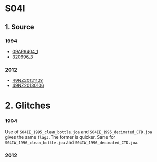 # S04I
## 1. Source

### 1994
+ [09AR9404_1](https://cchdo.ucsd.edu/cruise/09AR9404_1)
+ [320696_3](https://cchdo.ucsd.edu/cruise/320696_3)

### 2012
+ [49NZ20121128](https://cchdo.ucsd.edu/cruise/49NZ20121128)
+ [49NZ20130106](https://cchdo.ucsd.edu/cruise/49NZ20130106)

# 2. Glitches

### 1994
Use of `S04IE_1995_clean_bottle.joa` and `S04IE_1995_decimated_CTD.joa` gives the same `flagJ`.
The former is quicker. Same for `S04IW_1996_clean_bottle.joa` and `S04IW_1996_decimated_CTD.joa`.

### 2012
